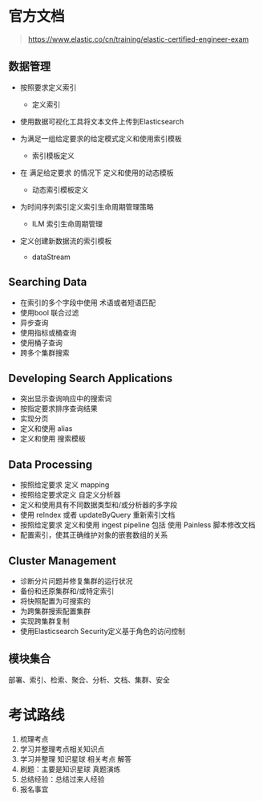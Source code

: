 # 官方文档

>  https://www.elastic.co/cn/training/elastic-certified-engineer-exam

## **数据管理**

- 按照要求定义索引
  - 定义索引
- 使用数据可视化工具将文本文件上传到Elasticsearch

- 为满足一组给定要求的给定模式定义和使用索引模板
  - 索引模板定义
- 在 满足给定要求 的情况下 定义和使用的动态模板
  - 动态索引模板定义
- 为时间序列索引定义索引生命周期管理策略
  - ILM 索引生命周期管理
- 定义创建新数据流的索引模板
  - dataStream



## **Searching Data**

- 在索引的多个字段中使用 术语或者短语匹配
- 使用bool 联合过滤
- 异步查询
- 使用指标或桶查询
- 使用桶子查询
- 跨多个集群搜索

## **Developing Search Applications**

- 突出显示查询响应中的搜索词
- 按指定要求排序查询结果
- 实现分页
- 定义和使用 alias
- 定义和使用 搜索模板

## **Data Processing**

- 按照给定要求 定义 mapping
- 按照给定要求定义 自定义分析器
- 定义和使用具有不同数据类型和/或分析器的多字段
- 使用 reIndex 或者 updateByQuery 重新索引文档
- 按照给定要求 定义和使用 ingest pipeline  包括 使用 Painless 脚本修改文档
- 配置索引，使其正确维护对象的嵌套数组的关系

## **Cluster Management**

- 诊断分片问题并修复集群的运行状况
- 备份和还原集群和/或特定索引
- 将快照配置为可搜索的
- 为跨集群搜索配置集群
- 实现跨集群复制
- 使用Elasticsearch Security定义基于角色的访问控制



## 模块集合

部署、索引、检索、聚合、分析、文档、集群、安全



# 考试路线

1. 梳理考点
2. 学习并整理考点相关知识点
3.  学习并整理 知识星球 相关考点 解答
4.  刷题：主要是知识星球 真题演练
5. 总结经验：总结过来人经验
6. 报名事宜

